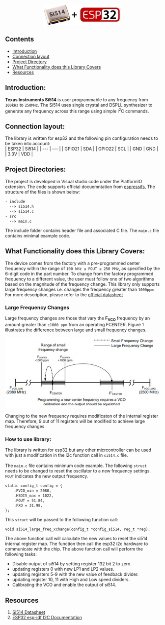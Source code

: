 <p align="center">
  <img src='images/si514-esp32.png'>
</p>

## Contents
  * [Introduction](#introduction)
  * [Connection layout](#connection-layout)
  * [Project Directory](#project-directory)
  * [What Functionality does this Library Covers](#functionality)
  * [Resources](#resources)

## Introduction: <a name="introduction"></a>
**Texas Instruments Si514** is user programmable to any frequency from `100kHz` to `250MHz`. The Si514 uses single crystal and DSPLL synthesizer to generate any frequency across this range using simple I<sup>2</sup>C commands.

## Connection layout: <a name="connection-layout"></a>
The library is written for esp32 and the following pin configuration needs to be taken into account:
<br>
| ESP32 | Si514 |
| --- | --- |
| GPIO21   | SDA |
| GPIO22 | SCL |
| GND    | GND |
| 3.3V    | VDD |

## Project Directories: <a name="project-directory"></a>
The project is developed in Visual studio code under the PlatformIO extension. The code supports official docuemntation from [espressifs.](https://docs.espressif.com/projects/esp-idf/en/latest/esp32/api-reference/index.html) The structure of the files is shown below:
<br>
```
- include 
  --> si514.h
  --> si514.c
- src
  --> main.c
 ```
 The include folder contains header file and associated C file. The `main.c` file contains minimal example code. 

## What Functionality does this Library Covers: <a name="functionality"></a>
The device comes from the factory with a pre-programmed center frequency within the range of `100 kHz ≤ FOUT ≤ 250 MHz`, as specified by the 6-digit code in the part number. To change from the factory programmed frequency to a different value, the user must follow one of two algorithms based on the magnitude of the frequency change. This library only supports large frequency changes i.e. changes the frequency greater than `1000ppm` For more description, please refer to the [official datasheet](https://www.skyworksinc.com/-/media/Skyworks/SL/documents/public/data-sheets/Si514.pdf)
### Large Frequency Changes
Large frequency changes are those that vary the **F**<sub>**VCO**</sub> frequency by an amount greater than `±1000 ppm` from an operating FCENTER. Figure 1 illustrates the difference between large and small frequency changes.

<p align="center">
  <img src='images/small-large-freq-change.JPG'>
</p>

Changing to the new frequency requires modificaton of the internal register map. Therefore, 9 out of 11 registers will be modified to achieve large frequency changes.

### How to use library:
The library is written for esp32 but any other micrcontroller can be used with just a modification in the i2c function call in `si514.c` file.
<br>
<br>
The `main.c` file contains minimum code example. The following `struct` needs to be changed to reset the oscillator to a new frequency settings. `FOUT` indicates the new output frequency. 
```
static config_t config = {
    .FVCO_min = 2080, 
    .HSDIV_max = 1022, 
    .FOUT = 51.84,
    .FXO = 31.98,
};
```
This `struct` will be passed to the following function call: 
```
void si514_large_freq_xchange(config_t *config_si514, reg_t *reg);
```
The above function call will calculate the new values to reset the si514 internal register map. The function then call the esp32 i2c hardware to communicate with the chip. The above function call will perform the following tasks:
* Disable output of si514 by setting register 132 bit 2 to zero.
* updating registers 0 with new LP1 and LP2 values. 
* updating registers 5-9 with the new value of feedback divider. 
* updating register 10, 11 with High and Low speed dividers.
* Calibrating the VCO and enable the output of si514. 


## Resources <a name="resources"></a>
1. [Si514 Datasheet](https://www.skyworksinc.com/-/media/Skyworks/SL/documents/public/data-sheets/Si514.pdf)
2. [ESP32 esp-idf I2C Documentation](https://docs.espressif.com/projects/esp-idf/en/latest/esp32/api-reference/peripherals/i2c.html)

